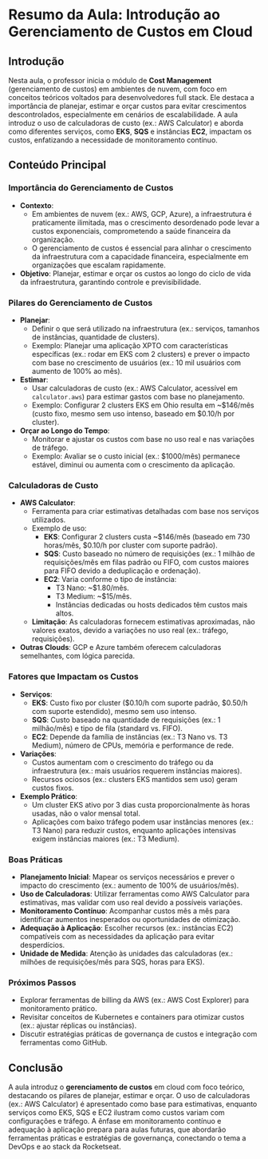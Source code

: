 # Resumo da Aula: Introdução ao Gerenciamento de Custos em Cloud

## Introdução
Nesta aula, o professor inicia o módulo de **Cost Management** (gerenciamento de custos) em ambientes de nuvem, com foco em conceitos teóricos voltados para desenvolvedores full stack. Ele destaca a importância de planejar, estimar e orçar custos para evitar crescimentos descontrolados, especialmente em cenários de escalabilidade. A aula introduz o uso de calculadoras de custo (ex.: AWS Calculator) e aborda como diferentes serviços, como **EKS**, **SQS** e instâncias **EC2**, impactam os custos, enfatizando a necessidade de monitoramento contínuo.

## Conteúdo Principal

### Importância do Gerenciamento de Custos
- **Contexto**: 
  - Em ambientes de nuvem (ex.: AWS, GCP, Azure), a infraestrutura é praticamente ilimitada, mas o crescimento desordenado pode levar a custos exponenciais, comprometendo a saúde financeira da organização.
  - O gerenciamento de custos é essencial para alinhar o crescimento da infraestrutura com a capacidade financeira, especialmente em organizações que escalam rapidamente.
- **Objetivo**: Planejar, estimar e orçar os custos ao longo do ciclo de vida da infraestrutura, garantindo controle e previsibilidade.

### Pilares do Gerenciamento de Custos
- **Planejar**:
  - Definir o que será utilizado na infraestrutura (ex.: serviços, tamanhos de instâncias, quantidade de clusters).
  - Exemplo: Planejar uma aplicação XPTO com características específicas (ex.: rodar em EKS com 2 clusters) e prever o impacto com base no crescimento de usuários (ex.: 10 mil usuários com aumento de 100% ao mês).
- **Estimar**:
  - Usar calculadoras de custo (ex.: AWS Calculator, acessível em `calculator.aws`) para estimar gastos com base no planejamento.
  - Exemplo: Configurar 2 clusters EKS em Ohio resulta em ~$146/mês (custo fixo, mesmo sem uso intenso, baseado em $0.10/h por cluster).
- **Orçar ao Longo do Tempo**:
  - Monitorar e ajustar os custos com base no uso real e nas variações de tráfego.
  - Exemplo: Avaliar se o custo inicial (ex.: $1000/mês) permanece estável, diminui ou aumenta com o crescimento da aplicação.

### Calculadoras de Custo
- **AWS Calculator**:
  - Ferramenta para criar estimativas detalhadas com base nos serviços utilizados.
  - Exemplo de uso:
    - **EKS**: Configurar 2 clusters custa ~$146/mês (baseado em 730 horas/mês, $0.10/h por cluster com suporte padrão).
    - **SQS**: Custo baseado no número de requisições (ex.: 1 milhão de requisições/mês em filas padrão ou FIFO, com custos maiores para FIFO devido a deduplicação e ordenação).
    - **EC2**: Varia conforme o tipo de instância:
      - T3 Nano: ~$1.80/mês.
      - T3 Medium: ~$15/mês.
      - Instâncias dedicadas ou hosts dedicados têm custos mais altos.
  - **Limitação**: As calculadoras fornecem estimativas aproximadas, não valores exatos, devido a variações no uso real (ex.: tráfego, requisições).
- **Outras Clouds**: GCP e Azure também oferecem calculadoras semelhantes, com lógica parecida.

### Fatores que Impactam os Custos
- **Serviços**:
  - **EKS**: Custo fixo por cluster ($0.10/h com suporte padrão, $0.50/h com suporte estendido), mesmo sem uso intenso.
  - **SQS**: Custo baseado na quantidade de requisições (ex.: 1 milhão/mês) e tipo de fila (standard vs. FIFO).
  - **EC2**: Depende da família de instâncias (ex.: T3 Nano vs. T3 Medium), número de CPUs, memória e performance de rede.
- **Variações**:
  - Custos aumentam com o crescimento do tráfego ou da infraestrutura (ex.: mais usuários requerem instâncias maiores).
  - Recursos ociosos (ex.: clusters EKS mantidos sem uso) geram custos fixos.
- **Exemplo Prático**:
  - Um cluster EKS ativo por 3 dias custa proporcionalmente às horas usadas, não o valor mensal total.
  - Aplicações com baixo tráfego podem usar instâncias menores (ex.: T3 Nano) para reduzir custos, enquanto aplicações intensivas exigem instâncias maiores (ex.: T3 Medium).

### Boas Práticas
- **Planejamento Inicial**: Mapear os serviços necessários e prever o impacto do crescimento (ex.: aumento de 100% de usuários/mês).
- **Uso de Calculadoras**: Utilizar ferramentas como AWS Calculator para estimativas, mas validar com uso real devido a possíveis variações.
- **Monitoramento Contínuo**: Acompanhar custos mês a mês para identificar aumentos inesperados ou oportunidades de otimização.
- **Adequação à Aplicação**: Escolher recursos (ex.: instâncias EC2) compatíveis com as necessidades da aplicação para evitar desperdícios.
- **Unidade de Medida**: Atenção às unidades das calculadoras (ex.: milhões de requisições/mês para SQS, horas para EKS).

### Próximos Passos
- Explorar ferramentas de billing da AWS (ex.: AWS Cost Explorer) para monitoramento prático.
- Revisitar conceitos de Kubernetes e containers para otimizar custos (ex.: ajustar réplicas ou instâncias).
- Discutir estratégias práticas de governança de custos e integração com ferramentas como GitHub.

## Conclusão
A aula introduz o **gerenciamento de custos** em cloud com foco teórico, destacando os pilares de planejar, estimar e orçar. O uso de calculadoras (ex.: AWS Calculator) é apresentado como base para estimativas, enquanto serviços como EKS, SQS e EC2 ilustram como custos variam com configurações e tráfego. A ênfase em monitoramento contínuo e adequação à aplicação prepara para aulas futuras, que abordarão ferramentas práticas e estratégias de governança, conectando o tema a DevOps e ao stack da Rocketseat.